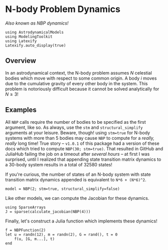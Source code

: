 # N-body Problem Dynamics
_Also known as NBP dynamics!_

```@setup main
using AstrodynamicalModels
using ModelingToolkit
using Latexify
Latexify.auto_display(true)
```

## Overview

In an astrodynamical context, the N-body problem assumes 
$N$ celestial bodies which move with respect to some common 
origin. A body $i$ moves due to the cumulative gravity
of every other body in the system. This problem is notoriously
difficult because it cannot be solved analytically for $N\geq3$!

## Examples

All `NBP` calls require the number of bodies to be specified as 
the first argument, like so. As always, use the `stm` and 
`structural_simplify` arguments at your leisure. Beware, though!
using `stm=true` for N-body systems with more than 5 bodies 
may cause `NBP` to compute for a _really, really_ long time!
True story – `v1.0.1` of this package had a version of these
docs which tried to compute `NBP(30; stm=true)`. That resulted 
in GitHub and JuliaHub failing the job on a timeout after 
_several hours_ – at first I was surprised, until I realized
that appending state transition matrix dynamics to a 30-body
system results in a total of 32580 states!

If you're curious, the number of states of an N-body system 
with state transition matrix dynamics appended is equivalent
to `N*6 + (N*6)^2`.

```@repl main
model = NBP(2; stm=true, structural_simplify=false)
```

Like other models, we can compute the Jacobian for these dynamics.

```@repl main
using SparseArrays
J = sparse(calculate_jacobian(NBP(4)))
```

Finally, let's construct a Julia function which implements these dynamics!

```@repl main
f = NBPFunction(2)
let u = randn(12), m = randn(2), G = rand(), t = 0
    f(u, [G, m...], t)
end
```